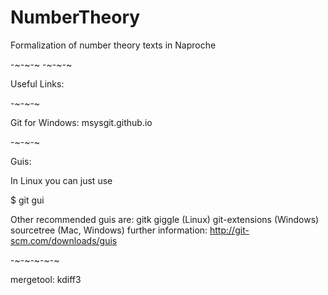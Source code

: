 NumberTheory
============

Formalization of number theory texts in Naproche

-~-~-~
-~-~-~

Useful Links:

-~-~-~

Git for Windows: msysgit.github.io

-~-~-~

Guis:

In Linux you can just use 

$ git gui

Other recommended guis are:
gitk
giggle (Linux)
git-extensions (Windows)
sourcetree (Mac, Windows)
further information: http://git-scm.com/downloads/guis

-~-~-~-~-~

mergetool: kdiff3
